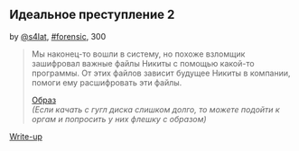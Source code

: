 ## Идеальное преступление 2
by [@s4lat](https://github.com/s4lat), [#forensic](/README.md#forensic), 300

> Мы наконец-то вошли в систему, но похоже взломщик зашифровал важные файлы Никиты с помощью какой-то программы. От этих файлов зависит будущее Никиты в компании, помоги ему расшифровать эти файлы.
> 
> [Образ](https://drive.google.com/file/d/1yqPcS6_0RD9BY99RfiCh_bCBaAo3d4lS/view?usp=share_link)  
> *(Если качать с гугл диска слишком долго, то можете подойти к оргам и попросить у них флешку с образом)*  

[Write-up](WRITEUP.md)